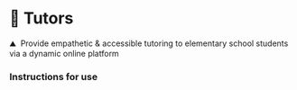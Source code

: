 # :snail: Tutors
:mountain: &nbsp;Provide empathetic & accessible tutoring to elementary school students via a dynamic online platform

### Instructions for use

